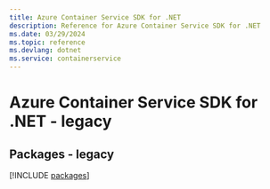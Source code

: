 ```yaml
---
title: Azure Container Service SDK for .NET
description: Reference for Azure Container Service SDK for .NET
ms.date: 03/29/2024
ms.topic: reference
ms.devlang: dotnet
ms.service: containerservice
---
```

# Azure Container Service SDK for .NET - legacy
## Packages - legacy
[!INCLUDE [packages](container-service-index.md)]